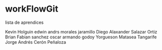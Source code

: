 # workFlowGit

lista de aprendices

Kevin Holguin
edwin andrs morales jaramillo
Diego Alaxander Salazar Ortiz
Brian Fabian sanchez
oscar armando godoy
Yorgueson Matasea Tangarife
Jorge Andrés Cerón Peñaloza
